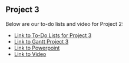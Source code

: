 
## Project 3
Below are our to-do lists and video for Project 2:
* [Link to To-Do Lists for Project 3](https://cuny-my.sharepoint.com/:x:/g/personal/rahib_khandaker19_qmail_cuny_edu/EQCufjC5h_lIsAv83V9xKogBvD6GtJ-g0HsVw_62wtAdwA?e=eKVGNC)
* [Link to Gantt Project 3](https://cuny-my.sharepoint.com/:x:/g/personal/rahib_khandaker19_qmail_cuny_edu/EQ2l5bt_zE1FuATQRR7tmGMBOYB0HFjG7eOFMm5UJIjMPg?e=JD0EzK)
* [Link to Powerpoint](https://docs.google.com/presentation/d/1ZtufLkK7mHVcmKZDt1m1wavKGfls-vlKjjWfaL5oT40/edit#slide=id.g2dc770f20f8_5_5)
* [Link to Video]()
